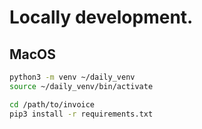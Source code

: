 # Locally development.

## MacOS
```bash
python3 -m venv ~/daily_venv
source ~/daily_venv/bin/activate

cd /path/to/invoice
pip3 install -r requirements.txt
```
